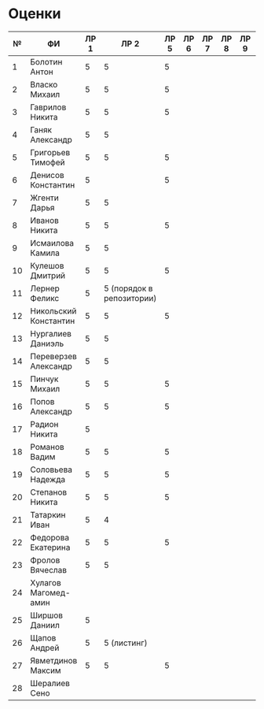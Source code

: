 # Оценки
| №  | ФИ                    | ЛР 1 | ЛР 2                        | ЛР 5 | ЛР 6 | ЛР 7 | ЛР 8 | ЛР 9 | ЛР 10 | ЛР 11 | ЛР 12 | ЛР 13 | ЛР 14 | ЛР 15 | КП 3 | КП 4 | Зачет bash |
|----|-----------------------|------|-----------------------------|------|------|------|------|------|-------|-------|-------|-------|-------|-------|------|------|------------|
| 1  | Болотин Антон         |  5   |  5                          |  5   |      |      |      |      |       |       |       |       |       |       |      |      |     4      |
| 2  | Власко Михаил         |  5   |  5                          |  5   |      |      |      |      |       |       |       |       |       |       |      |      |     5      |
| 3  | Гаврилов Никита       |  5   |  5                          |  5   |      |      |      |      |       |       |       |       |       |       |      |      |     5      |
| 4  | Ганяк Александр       |  5   |  5                          |      |      |      |      |      |       |       |       |       |       |       |      |      |     3      |
| 5  | Григорьев Тимофей     |  5   |  5                          |  5   |      |      |      |      |       |       |       |       |       |       |      |      |     5      |
| 6  | Денисов Константин    |  5   |                             |  5   |      |      |      |      |       |       |       |       |       |       |      |      |     2      |
| 7  | Жгенти Дарья          |  5   |  5                          |      |      |      |      |      |       |       |       |       |       |       |      |      |     2      |
| 8  | Иванов Никита         |  5   |  5                          |  5   |      |      |      |      |       |       |       |       |       |       |      |      |     4      |
| 9  | Исмаилова Камила      |  5   |  5                          |      |      |      |      |      |       |       |       |       |       |       |      |      |     2      |
| 10 | Кулешов Дмитрий       |  5   |  5                          |  5   |      |      |      |      |       |       |       |       |       |       |      |      |     5      |
| 11 | Лернер Феликс         |  5   |  5 (порядок в репозитории)  |      |      |      |      |      |       |       |       |       |       |       |      |      |            |
| 12 | Никольский Константин |  5   |  5                          |  5   |      |      |      |      |       |       |       |       |       |       |      |      |     4      |
| 13 | Нургалиев  Даниэль    |  5   |  5                          |      |      |      |      |      |       |       |       |       |       |       |      |      |     4      |
| 14 | Переверзев Александр  |  5   |  5                          |      |      |      |      |      |       |       |       |       |       |       |      |      |            |
| 15 | Пинчук Михаил         |  5   |  5                          |  5   |      |      |      |      |       |       |       |       |       |       |      |      |     4      |
| 16 | Попов Александр       |  5   |  5                          |  5   |      |      |      |      |       |       |       |       |       |       |      |      |     4      |
| 17 | Радион Никита         |  5   |                             |      |      |      |      |      |       |       |       |       |       |       |      |      |     3      |
| 18 | Романов Вадим         |  5   |  5                          |  5   |      |      |      |      |       |       |       |       |       |       |      |      |     5      |
| 19 | Соловьева Надежда     |  5   |  5                          |  5   |      |      |      |      |       |       |       |       |       |       |      |      |     3      |
| 20 | Степанов Никита       |  5   |  5                          |  5   |      |      |      |      |       |       |       |       |       |       |      |      |     3      |
| 21 | Татаркин Иван         |  5   |  4                          |      |      |      |      |      |       |       |       |       |       |       |      |      |     2      |
| 22 | Федорова Екатерина    |  5   |  5                          |  5   |      |      |      |      |       |       |       |       |       |       |      |      |     2      |
| 23 | Фролов Вячеслав       |  5   |  5                          |      |      |      |      |      |       |       |       |       |       |       |      |      |     5      |
| 24 | Хулагов Магомед-амин  |      |                             |      |      |      |      |      |       |       |       |       |       |       |      |      |            |
| 25 | Ширшов Даниил         |  5   |                             |      |      |      |      |      |       |       |       |       |       |       |      |      |     3      |
| 26 | Щапов Андрей          |  5   |  5 (листинг)                |      |      |      |      |      |       |       |       |       |       |       |      |      |     5      |
| 27 | Явметдинов Максим     |  5   |  5                          |  5   |      |      |      |      |       |       |       |       |       |       |      |      |     5      |
| 28 | Шералиев Сено         |      |                             |      |      |      |      |      |       |       |       |       |       |       |      |      |     0      | 

